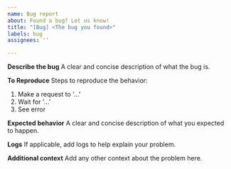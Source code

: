 ```yaml
---
name: Bug report
about: Found a bug? Let us know!
title: "[Bug] <The bug you found>"
labels: bug
assignees: ''

---
```


**Describe the bug**
A clear and concise description of what the bug is.

**To Reproduce**
Steps to reproduce the behavior:
1. Make a request to '...'
2. Wait for '...'
3. See error

**Expected behavior**
A clear and concise description of what you expected to happen.

**Logs**
If applicable, add logs to help explain your problem.

**Additional context**
Add any other context about the problem here.
